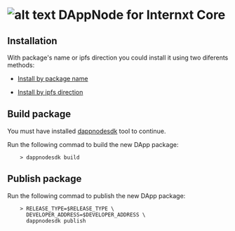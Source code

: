# ![alt text](https://internxt.com/favicon.ico "") DAppNode for Internxt Core 


## Installation
With package's name or ipfs direction you could install it using two diferents methods:

- [Install by package name](http://my.dappnode/#/installer/x-core.public.dappnode.eth)

- [Install by ipfs direction](http://my.dappnode/#/installer/%2Fipfs%2FQmRPmuEouAwg1JVUUxbq7oqVAV9j1sS55jpL56t6NiJ2n2)

## Build package
You must have installed [dappnodesdk](https://github.com/dappnode/DAppNodeSDK/wiki/DAppNode-SDK-tutorial) tool to continue.

Run the following commad to build the new DApp package:
```
    > dappnodesdk build
```

## Publish package

Run the following commad to publish the new DApp package:
```
    > RELEASE_TYPE=$RELEASE_TYPE \
      DEVELOPER_ADDRESS=$DEVELOPER_ADDRESS \
      dappnodesdk publish
```